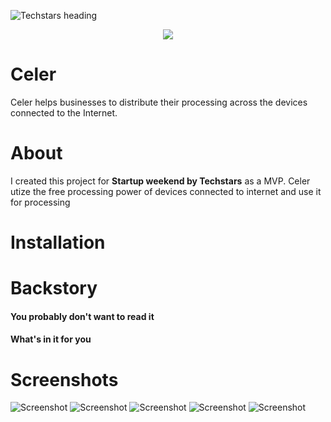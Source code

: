 ![Techstars heading](https://ramantehlan.github.io/Celer/assets/heading.PNG)

<p align="center">
  <img src ="https://ramantehlan.github.io/Celer/assets/celer_logo.png" />
</p>


# Celer
Celer helps businesses to distribute their processing across the devices connected to the Internet.

# About 
I created this project for **Startup weekend by Techstars** as a MVP. Celer utize  the free processing power of devices connected to internet and use it for processing 


# Installation

# Backstory

#### You probably don't want to read it

#### What's in it for you

# Screenshots

![Screenshot](https://ramantehlan.github.io/Celer/assets/Screenshot_1.JPG)
![Screenshot](https://ramantehlan.github.io/Celer/assets/Screenshot_2.JPG)
![Screenshot](https://ramantehlan.github.io/Celer/assets/Screenshot_3.JPG)
![Screenshot](https://ramantehlan.github.io/Celer/assets/Screenshot_4.JPG)
![Screenshot](https://ramantehlan.github.io/Celer/assets/Screenshot_app_1.png)
